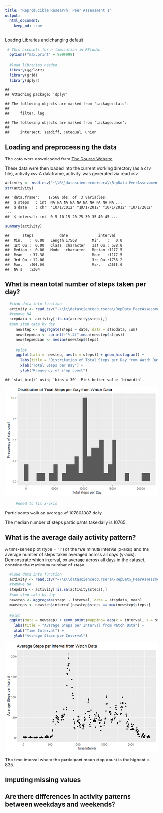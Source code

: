 ```yaml
---
title: "Reproducible Research: Peer Assessment 1"
output: 
  html_document:
    keep_md: true
---
```


Loading Libraries and changing default

``` r
 # This accounts for a limitation in RStudio
  options("max.print" = 9999999)
  
  #load libraries needed
  library(ggplot2)
  library(grid)
  library(dplyr)
```

```
## 
## Attaching package: 'dplyr'
```

```
## The following objects are masked from 'package:stats':
## 
##     filter, lag
```

```
## The following objects are masked from 'package:base':
## 
##     intersect, setdiff, setequal, union
```

## Loading and preprocessing the data

The data were downloaded from [The Course Website](https://d396qusza40orc.cloudfront.net/repdata%2Fdata%2Factivity.zip)

These data were then loaded into the current working directory (as a csv file), activity.csv
A dataframe, activity, was generated via read.csv


``` r
activity <- read.csv("~\\R\\datasciencecoursera\\RepData_PeerAssessment1\\activity.csv")
str(activity)
```

```
## 'data.frame':	17568 obs. of  3 variables:
##  $ steps   : int  NA NA NA NA NA NA NA NA NA NA ...
##  $ date    : chr  "10/1/2012" "10/1/2012" "10/1/2012" "10/1/2012" ...
##  $ interval: int  0 5 10 15 20 25 30 35 40 45 ...
```

``` r
summary(activity)
```

```
##      steps            date              interval     
##  Min.   :  0.00   Length:17568       Min.   :   0.0  
##  1st Qu.:  0.00   Class :character   1st Qu.: 588.8  
##  Median :  0.00   Mode  :character   Median :1177.5  
##  Mean   : 37.38                      Mean   :1177.5  
##  3rd Qu.: 12.00                      3rd Qu.:1766.2  
##  Max.   :806.00                      Max.   :2355.0  
##  NA's   :2304
```


## What is mean total number of steps taken per day?


``` r
  #load data into function
  activity <- read.csv("~\\R\\datasciencecoursera\\RepData_PeerAssessment1\\activity.csv")
  #remove NA
  stepdata <- activity[!is.na(activity$steps),]
  #sum step data by day
     newstep <- aggregate(steps ~ date, data = stepdata, sum)
     newstepmean <- sprintf("%.4f",mean(newstep$steps))
     newstepmedian <- median(newstep$steps)
     
     #plot
     ggplot(data = newstep, aes(x = steps)) + geom_histogram() +
       labs(title = "Distribution of Total Steps per Day from Watch Data") +
       xlab("Total Steps per Day") +
       ylab("Frequency of step count")
```

```
## `stat_bin()` using `bins = 30`. Pick better value `binwidth`.
```

![](PA1_template_files/figure-html/stepsperday-1.png)<!-- -->

``` r
     #need to fix x-axis
```

Participants walk an average of 10766.1887 daily.

The median number of steps participants take daily is 10765.


## What is the average daily activity pattern?
A time-series plot (type = "l") of the five minute interval (x-axis) and the average number of steps taken averaged across all days (y-axis).
Demonstrate which interval, on average across all days in the dataset, contains the maximum number of steps.


``` r
  #load data into function
  activity <- read.csv("~\\R\\datasciencecoursera\\RepData_PeerAssessment1\\activity.csv")
  #remove NA
  stepdata <- activity[!is.na(activity$steps),]
  #sum step data by day
  newstep <- aggregate(steps ~ interval, data = stepdata, mean)
  maxsteps <- newstep$interval[newstep$steps == max(newstep$steps)]
  
  #plot
  ggplot(data = newstep) + geom_point(mapping= aes(x = interval, y = steps)) +
    labs(title = "Average Steps per Interval from Watch Data") +
    xlab("Time Interval") +
    ylab("Average Steps per Interval")
```

![](PA1_template_files/figure-html/steppattern-1.png)<!-- -->
  
  The time interval where the participant mean step count is the highest is 835.


## Imputing missing values



## Are there differences in activity patterns between weekdays and weekends?

